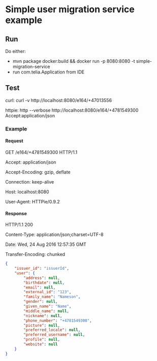 # Simple user migration service example

## Run
Do either:
* mvn package docker:build && docker run -p 8080:8080 -t simple-migration-service 
* run com.telia.Application from IDE

## Test
curl: curl -v http://localhost:8080/e164/+47013556

httpie: http --verbose http://localhost:8080/e164/+4781549300 Accept:application/json
  
### Example
#### Request
GET /e164/+4781549300 HTTP/1.1

Accept: application/json

Accept-Encoding: gzip, deflate

Connection: keep-alive

Host: localhost:8080

User-Agent: HTTPie/0.9.2



#### Response
HTTP/1.1 200 

Content-Type: application/json;charset=UTF-8

Date: Wed, 24 Aug 2016 12:57:35 GMT

Transfer-Encoding: chunked

```json
{
    "issuer_id": "issuerId", 
    "user": {
        "address": null, 
        "birthdate": null, 
        "email": null, 
        "external_id": "123", 
        "family_name": "Nameson", 
        "gender": null, 
        "given_name": "Name", 
        "middle_name": null, 
        "nickname": null, 
        "phone_number": "+4781549300", 
        "picture": null, 
        "preferred_locale": null, 
        "preferred_username": null, 
        "profile": null, 
        "website": null
    }
}
```